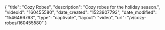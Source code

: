 {
    "title": "Cozy Robes",
    "description": "Cozy robes for the holiday season.",
    "videoid": "160455580",
    "date_created": "1523907793",
    "date_modified": "1546466763",
    "type": "captivate",
    "layout": "video",
    "url": "\/v\/cozy-robes\/160455580"
}